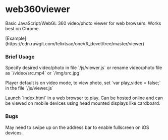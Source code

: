 # web360viewer

Basic JavaScript/WebGL 360 video/photo viewer for web browsers. Works best on Chrome.
<p>
[Example](https://cdn.rawgit.com/felixtsao/oneVR_devel/tree/master/viewer)

<h3> Brief Usage </h3>
Specify desired video/photo in file `/js/viewer.js` or rename video/photo file as `/video/src.mp4` or `/img/src.jpg`
<p>
Player default is on video mode, to view photo, set `var play_video = false;` in the file `/js/viewer.js`
<p>
Launch `index.html` in a web browser to play. Can be hosted online and can be viewed on mobile devices using head mounted displays like cardboard.

<h3> Bugs </h3>
May need to swipe up on the address bar to enable fullscreen on iOS devices.
